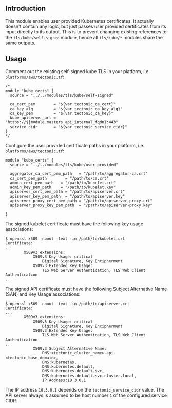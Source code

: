 ## Introduction

This module enables user provided Kubernetes certificates.
It actually doesn't contain any logic, but just passes user provided certificates from its input directly to its output.
This is to prevent changing existing references to the `tls/kube/self-signed` module, hence all `tls/kube/*` modules share
the same outputs.

## Usage

Comment out the existing self-signed kube TLS in your platform, i.e. `platforms/aws/tectonic.tf`:
```
/*
module "kube_certs" {
  source = "../../modules/tls/kube/self-signed"

  ca_cert_pem        = "${var.tectonic_ca_cert}"
  ca_key_alg         = "${var.tectonic_ca_key_alg}"
  ca_key_pem         = "${var.tectonic_ca_key}"
  kube_apiserver_url = "https://${module.masters.api_internal_fqdn}:443"
  service_cidr       = "${var.tectonic_service_cidr}"
}
*/
```

Configure the user provided certificate paths in your platform, i.e. `platforms/aws/tectonic.tf`:
```
module "kube_certs" {
  source = "../../modules/tls/kube/user-provided"

  aggregator_ca_cert_pem_path   = "/path/to/aggregator-ca.crt"
  ca_cert_pem_path        = "/path/to/ca.crt"
  admin_cert_pem_path   = "/path/to/kubelet.crt"
  admin_key_pem_path    = "/path/to/kubelet.key"
  apiserver_cert_pem_path = "/path/to/apiserver.crt"
  apiserver_key_pem_path  = "/path/to/apiserver.key"
  apiserver_proxy_cert_pem_path = "/path/to/apiserver-proxy.crt"
  apiserver_proxy_key_pem_path  = "/path/to/apiserver-proxy.key"

}
```

The signed kubelet certificate must have the following key usage associations:
```
$ openssl x509 -noout -text -in /path/to/kubelet.crt
Certificate:
...
        X509v3 extensions:
            X509v3 Key Usage: critical
                Digital Signature, Key Encipherment
            X509v3 Extended Key Usage:
                TLS Web Server Authentication, TLS Web Client Authentication
...
```

The signed API certificate must have the following Subject Alternative Name (SAN) and Key Usage associations:
```
$ openssl x509 -noout -text -in /path/to/apiserver.crt
Certificate:
...
        X509v3 extensions:
            X509v3 Key Usage: critical
                Digital Signature, Key Encipherment
            X509v3 Extended Key Usage:
                TLS Web Server Authentication, TLS Web Client Authentication
...
            X509v3 Subject Alternative Name:
                DNS:<tectonic_cluster_name>-api.<tectonic_base_domain>,
                DNS:kubernetes,
                DNS:kubernetes.default,
                DNS:kubernetes.default.svc,
                DNS:kubernetes.default.svc.cluster.local,
                IP Address:10.3.0.1
```

The IP address `10.3.0.1` depends on the `tectonic_service_cidr` value. The API server always is assumed to be host number `1` of the configured service CIDR.
